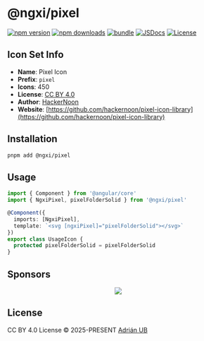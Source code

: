 # @ngxi/pixel

[![npm version][npm-version-src]][npm-version-href]
[![npm downloads][npm-downloads-src]][npm-downloads-href]
[![bundle][bundle-src]][bundle-href]
[![JSDocs][jsdocs-src]][jsdocs-href]
[![License][license-src]][license-href]

## Icon Set Info

- **Name**: Pixel Icon
- **Prefix**: `pixel`
- **Icons**: 450
- **License**: [CC BY 4.0](https://creativecommons.org/licenses/by/4.0/)
- **Author**: [HackerNoon](https://github.com/hackernoon/pixel-icon-library)
- **Website**: [https://github.com/hackernoon/pixel-icon-library](https://github.com/hackernoon/pixel-icon-library)

## Installation

```sh
pnpm add @ngxi/pixel
```

## Usage

```ts
import { Component } from '@angular/core'
import { NgxiPixel, pixelFolderSolid } from '@ngxi/pixel'

@Component({
  imports: [NgxiPixel],
  template: `<svg [ngxiPixel]="pixelFolderSolid"></svg>`
})
export class UsageIcon {
  protected pixelFolderSolid = pixelFolderSolid
}
```

## Sponsors

<p align="center">
  <a href="https://cdn.jsdelivr.net/gh/adrian-ub/static/sponsors.svg">
    <img src='https://cdn.jsdelivr.net/gh/adrian-ub/static/sponsors.svg'/>
  </a>
</p>

## License

CC BY 4.0 License © 2025-PRESENT [Adrián UB](https://github.com/adrian-ub)

<!-- Badges -->

[npm-version-src]: https://img.shields.io/npm/v/@ngxi/pixel?style=flat&colorA=080f12&colorB=1fa669
[npm-version-href]: https://npmjs.com/package/@ngxi/pixel
[npm-downloads-src]: https://img.shields.io/npm/dm/@ngxi/pixel?style=flat&colorA=080f12&colorB=1fa669
[npm-downloads-href]: https://npmjs.com/package/@ngxi/pixel
[bundle-src]: https://img.shields.io/bundlephobia/minzip/@ngxi/pixel?style=flat&colorA=080f12&colorB=1fa669&label=minzip
[bundle-href]: https://bundlephobia.com/result?p=@ngxi/pixel
[license-src]: https://img.shields.io/npm/l/@ngxi/pixel?style=flat&colorA=080f12&colorB=1fa669
[license-href]: https://github.com/adrian-ub/ngxi/blob/main/LICENSE
[jsdocs-src]: https://img.shields.io/badge/jsdocs-reference-080f12?style=flat&colorA=080f12&colorB=1fa669
[jsdocs-href]: https://www.jsdocs.io/package/@ngxi/pixel
